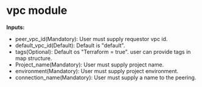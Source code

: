 #  vpc module

**Inputs:**

* peer_vpc_id(Mandatory): User must supply requestor vpc id.
* default_vpc_id(Default): Default is "default".
* tags(Optional): Default os "Terraform = true". user can provide tags in map structure.
* Project_name(Mandatory): User must supply project name.
* environment(Mandatory): User must supply project environment.
* connection_name(Mandatory): User must supply a name to the peering.
